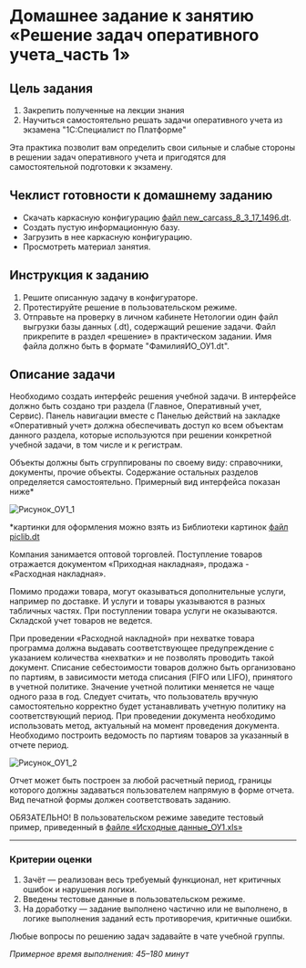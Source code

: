 # Домашнее задание к занятию «Решение задач оперативного учета_часть 1»

## Цель задания

1. Закрепить полученные на лекции знания 
2. Научиться самостоятельно решать задачи оперативного учета из экзамена "1С:Специалист по Платформе" 


Эта практика позволит вам определить свои сильные и слабые стороны в решении задач оперативного учета и пригодятся для самостоятельной подготовки к экзамену.

## Чеклист готовности к домашнему заданию

- Скачать каркасную конфигурацию [файл new_carcass_8_3_17_1496.dt](https://github.com/Bofh82/onec-mid-homeworks/blob/main/OCPS/new_carcass_8_3_17_1496.dt).
- Создать пустую информационную базу.
- Загрузить в нее каркасную конфигурацию.
- Просмотреть материал занятия.

## Инструкция к заданию

1. Решите описанную задачу в конфигураторе.
2. Протестируйте решение в пользовательском режиме.
3. Отправьте на проверку в личном кабинете Нетологии один файл выгрузки базы данных (.dt), содержащий решение задачи. Файл прикрепите в раздел «решение» в практическом задании. Имя файла должно быть в формате "ФамилияИО_ОУ1.dt".

## Описание задачи

Необходимо создать интерфейс решения учебной задачи. В интерфейсе должно быть создано три раздела (Главное, Оперативный учет, Сервис).
Панель навигации вместе с Панелью действий на закладке «Оперативный учет» должна обеспечивать доступ ко всем объектам данного раздела, которые используются при решении конкретной учебной задачи, в том числе и к регистрам.

Объекты должны быть сгруппированы по своему виду: справочники, документы, прочие объекты. Содержание остальных разделов определяется самостоятельно. 
Примерный вид интерфейса показан ниже*

![Рисунок_ОУ1_1](https://user-images.githubusercontent.com/44517817/235097115-95c20495-6d40-4531-9a93-d9e5cbec9098.png)

*картинки для оформления можно взять из Библиотеки картинок [файл piclib.dt](https://github.com/netology-code/onec-mid-homeworks/blob/main/OCPS/piclib.dt)

Компания занимается оптовой торговлей. 
Поступление товаров отражается документом «Приходная накладная», продажа - «Расходная накладная». 

Помимо продажи товара, могут оказываться дополнительные услуги, например по доставке. И услуги и товары указываются в разных табличных частях. При поступлении товара услуги не оказываются. 
Складской учет товаров не ведется. 

При проведении «Расходной накладной» при нехватке товара программа должна выдавать соответствующее предупреждение с указанием количества «нехватки» и не позволять проводить такой документ.
Списание себестоимости товаров должно быть организовано по партиям, в зависимости метода списания (FIFO или LIFO), принятого в учетной политике. 
Значение учетной политики меняется не чаще одного раза в год. Следует считать, что пользователь вручную самостоятельно корректно будет устанавливать учетную политику на соответствующий период. При проведении документа необходимо использовать метод, актуальный на момент проведения документа.
Необходимо построить ведомость по партиям товаров за указанный в отчете период.

![Рисунок_ОУ1_2](https://user-images.githubusercontent.com/44517817/235097179-c7e9a0cb-850e-4107-bb95-57c87a620d9f.png)

Отчет может быть построен за любой расчетный период, границы которого должны задаваться пользователем напрямую в форме отчета.
Вид печатной формы должен соответствовать заданию.

ОБЯЗАТЕЛЬНО! В пользовательском режиме заведите тестовый пример, приведенный в [файле «Исходные данные_ОУ1.xls»](https://docs.google.com/spreadsheets/d/1IJALlIi_Kh-Ns8s8JNUgGERQFpPaODxh/edit?usp=sharing&ouid=108088713556619645145&rtpof=true&sd=true)

------

### Критерии оценки

1. Зачёт — реализован весь требуемый функционал, нет критичных ошибок и нарушения логики.
2. Введены тестовые данные в пользовательском режиме.
3. На доработку — задание выполнено частично или не выполнено, в логике выполнения заданий есть противоречия, критичные ошибки.

Любые вопросы по решению задач задавайте в чате учебной группы.

*Примерное время выполнения: 45–180 минут*

